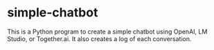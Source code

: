 # simple-chatbot
This is a Python program to create a simple chatbot using OpenAI, LM Studio, or Together.ai.  It also creates a log of each conversation.  

